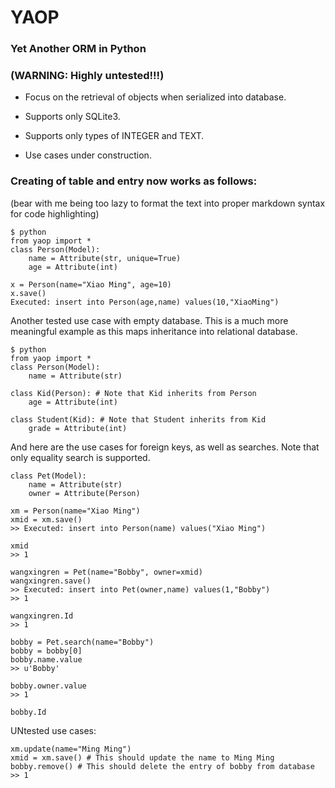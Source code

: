 YAOP
====
### Yet Another ORM in Python

### (WARNING: Highly untested!!!)

- Focus on the retrieval of objects when serialized into database.

- Supports only SQLite3.

- Supports only types of INTEGER and TEXT.

- Use cases under construction.

### Creating of table and entry now works as follows:

(bear with me being too lazy to format the text into proper markdown syntax for
code highlighting)

    $ python
    from yaop import *
    class Person(Model):
        name = Attribute(str, unique=True)
        age = Attribute(int)
    
    x = Person(name="Xiao Ming", age=10)
    x.save()
    Executed: insert into Person(age,name) values(10,"XiaoMing")


Another tested use case with empty database.
This is a much more meaningful example as this maps inheritance into relational
database.

    $ python
    from yaop import *
    class Person(Model):
        name = Attribute(str)
    
    class Kid(Person): # Note that Kid inherits from Person
        age = Attribute(int)
    
    class Student(Kid): # Note that Student inherits from Kid
        grade = Attribute(int)
    
And here are the use cases for foreign keys, as well as searches. Note that only
equality search is supported.

    class Pet(Model):
        name = Attribute(str)
        owner = Attribute(Person)
    
    xm = Person(name="Xiao Ming")
    xmid = xm.save()
    >> Executed: insert into Person(name) values("Xiao Ming")

    xmid
    >> 1

    wangxingren = Pet(name="Bobby", owner=xmid)
    wangxingren.save()
    >> Executed: insert into Pet(owner,name) values(1,"Bobby")
    >> 1

    wangxingren.Id
    >> 1

    bobby = Pet.search(name="Bobby")
    bobby = bobby[0]
    bobby.name.value
    >> u'Bobby'

    bobby.owner.value
    >> 1

    bobby.Id


UNtested use cases:

    xm.update(name="Ming Ming")
    xmid = xm.save() # This should update the name to Ming Ming
    bobby.remove() # This should delete the entry of bobby from database
    >> 1
